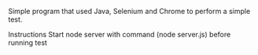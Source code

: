 Simple program that used Java, Selenium and Chrome
to perform a simple test.

Instructions
  Start node server with command (node server.js) before running test